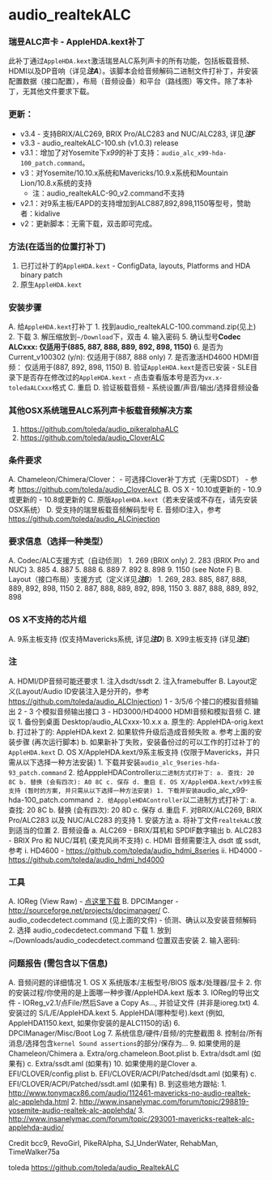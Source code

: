 audio_realtekALC
============

### 瑞昱ALC声卡 - AppleHDA.kext补丁
此补丁通过`AppleHDA.kext`激活瑞昱ALC系列声卡的所有功能，包括板载音频、HDMI以及DP音响（详见***注A***）。该脚本会给音频解码二进制文件打补丁，并安装配置数据（接口配置），布局（音频设备）和平台（路线图）等文件。除了本补丁，无其他文件要求下载。


### 更新：
-	v3.4 - 支持BRIX/ALC269, BRIX Pro/ALC283 and NUC/ALC283, 详见***注F***
-	v3.3 - audio_realtekALC-100.sh (v1.0.3) release
-	v3.1：增加了对Yosemite下*x99*的补丁支持：`audio_alc_x99-hda-100_patch.command`。
-	v3：对Yosemite/10.10.x系统和Mavericks/10.9.x系统和Mountain Lion/10.8.x系统的支持
	-	注：audio_realtekALC-90_v2.command不支持
-	v2.1：对9系主板/EAPD的支持增加到ALC887,892,898,1150等型号，赞助者：kidalive
-	v2：更新脚本：无需下载，双击即可完成。


###	方法(在适当的位置打补丁)
1.	已打过补丁的`AppleHDA.kext` - ConfigData, layouts, Platforms and HDA binary patch
2.	原生`AppleHDA.kext`

###	安装步骤
A.	给`AppleHDA.kext`打补丁
	1.	找到audio_realtekALC-100.command.zip(见上)
	2.	下载
	3.	解压缩放到`~/Download`下，双击
	4.	输入密码
	5.	确认型号**Codec ALCxxx: 仅适用于(885, 887, 888, 889, 892, 898, 1150)**
	6.	是否为Current_v100302 (y/n): 仅适用于(887, 888 only)
	7.	是否激活HD4600 HDMI音频：	仅适用于(887, 892, 898, 1150)
B.	验证`AppleHDA.kext`是否已安装
	-	SLE目录下是否存在修改过的`AppleHDA.kext`
	-	点击查看版本号是否为`vx.x-toledaALCxxx`格式
C.	重启
D.	验证板载音频
	-	系统设置/声音/输出/选择音频设备


### 其他OSX系统瑞昱ALC系列声卡板载音频解决方案
1.	https://github.com/toleda/audio_pikeralphaALC
2.	https://github.com/toleda/audio_CloverALC


### 条件要求
A.	Chameleon/Chimera/Clover：
	-	可选择Clover补丁方式（无需DSDT）
	-	参考 https://github.com/toleda/audio_CloverALC
B.	OS X
	-	10.10或更新的
	-	10.9或更新的
	-	10.8或更新的
C.	原版`AppleHDA.kext`（若未安装或不存在，请先安装OSX系统）
D.	受支持的瑞昱板载音频解码型号
E.	音频ID注入，参考 https://github.com/toleda/audio_ALCinjection


### 要求信息（选择一种类型）
A.	Codec/ALC支援方式（自动侦测）
	1. 269 (BRIX only)
	2. 283 (BRIX Pro and NUC)
	3. 885
	4. 887
	5. 888
	6. 889
	7. 892
	8. 898
	9. 1150 (see Note F)
B.	Layout（接口布局）支援方式（定义详见***注B***）
	1. 269, 283. 885, 887, 888, 889, 892, 898, 1150
	2. 887, 888, 889, 892, 898, 1150
	3. 887, 888, 889, 892, 898


###	OS X不支持的芯片组
  A. 9系主板支持 (仅支持Mavericks系统, 详见***注D***)
  B. X99主板支持 (详见***注E***)


###	注
  A. HDMI/DP音频可能还要求
	1. 注入dsdt/ssdt
	2. 注入framebuffer
  B. Layout定义(Layout/Audio ID安装注入是分开的，参考 https://github.com/toleda/audio_ALCInjection)
	1 - 3/5/6 个接口的模拟音频输出
	2 - 3 个模拟音频输出接口
	3 - HD3000/HD4000 HDMI音频和模拟音频
  C. 建议
	1. 备份到桌面 Desktop/audio_ALCxxx-10.x.x
	   a. 原生的: AppleHDA-orig.kext
	   b. 打过补丁的: AppleHDA.kext
	2. 如果软件升级后造成音频失败
	   a. 参考上面的安装步骤 (再次运行脚本)
	   b. 如果新补丁失败，安装备份过的可以工作的打过补丁的`AppleHDA.kext`
  D. OS X/AppleHDA.kext/9系主板支持 (仅限于Mavericks，并只需从以下选择一种方法安装)
	1. 下载并安装`audio_alc_9series-hda-93_patch.command`
	2. 给ApppleHDAController`以二进制方式打补丁:
	   a. 查找: 20 8C
	   b. 替换 (会有四次): A0 8C
	   c. 保存
	   d. 重启
  E. OS X/AppleHDA.kext/x99主板支持 (暂时的方案, 并只需从以下选择一种方法安装)
	1. 下载并安装`audio_alc_x99-hda-100_patch.command`
	2. 给ApppleHDAController`以二进制方式打补丁:
	   a. 查找: 20 8C
	   b. 替换 (会有四次): 20 8D
	   c. 保存
	   d. 重启
  F. 对BRIX/ALC269, BRIX Pro/ALC283 以及 NUC/ALC283 的支持
	1. 安装方法
	   a. 将补丁文件`realtekALC`放到适当的位置
	2. 音频设备
	   a. ALC269 - BRIX/耳机和 SPDIF数字输出
	   b. ALC283 - BRIX Pro 和 NUC/耳机 (麦克风尚不支持)
	   c. HDMI 音频需要注入 dsdt 或 ssdt, 参考
	      i.  HD4600 - https://github.com/toleda/audio_hdmi_8series
	      ii. HD4000 - https://github.com/toleda/audio_hdmi_hd4000


###	工具
  A. IOReg (View Raw) - [点这里下载](https://github.com/toleda/audio_ALCInjection/blob/master/IORegistryExplorer_v2.1.zip)
  B. DPCIManger - http://sourceforge.net/projects/dpcimanager/
  C. audio_codecdetect.command (见上面的文件) - 侦测、确认以及安装音频解码
	2. 选择 audio_codecdetect.command 下载
	1. 放到 ~/Downloads/audio_codecdetect.command 位置双击安装
	2. 输入密码:


###	问题报告 (需包含以下信息)
  A. 音频问题的详细情况
	1. OS X 系统版本/主板型号/BIOS 版本/处理器/显卡
	2. 你的安装过程/你使用的是上面哪一种步骤/AppleHDA.kext 版本
	3. IOReg的导出文件 - IOReg_v2.1/点File/然后Save a Copy As…, 并验证文件 (并非是ioreg.txt)
	4. 安装过的 S/L/E/AppleHDA.kext
	5. AppleHDA(哪种型号).kext (例如, AppleHDA1150.kext, 如果你安装的是ALC1150的话)
	6. DPCIManager/Misc/Boot Log
	7. 系统信息/硬件/音频/的完整截图
	8. 控制台/所有消息/选择包含`kernel Sound assertions`的部分/保存为...
	9. 如果使用的是Chameleon/Chimera
	   a. Extra/org.chameleon.Boot.plist
	   b. Extra/dsdt.aml (如果有)
	   c. Extra/ssdt.aml (如果有)
	10. 如果使用的是Clover
	   a. EFI/CLOVER/config.plist
	   b. EFI/CLOVER/ACPI/Patched/dsdt.aml (如果有) 
	   c. EFI/CLOVER/ACPI/Patched/ssdt.aml (如果有)
  B. 到这些地方跟帖:
	1. http://www.tonymacx86.com/audio/112461-mavericks-no-audio-realtek-alc-applehda.html
	2. http://www.insanelymac.com/forum/topic/298819-yosemite-audio-realtek-alc-applehda/
	3. http://www.insanelymac.com/forum/topic/293001-mavericks-realtek-alc-applehda-audio/

Credit
bcc9, RevoGirl, PikeRAlpha, SJ_UnderWater, RehabMan, TimeWalker75a

toleda
https://github.com/toleda/audio_RealtekALC